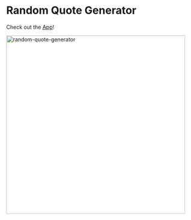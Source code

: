 # Random Quote Generator

Check out the [App](https://jongwooha98.github.io/random-quote-generator)!

<img width="476" alt="random-quote-generator" src="https://user-images.githubusercontent.com/18746327/123097216-de87dd80-d46a-11eb-816f-7c9e6bf72e14.png">
